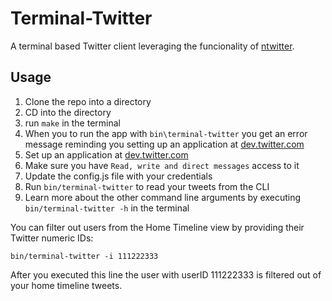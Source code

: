 # Terminal-Twitter

A terminal based Twitter client leveraging the funcionality of [ntwitter](https://github.com/AvianFlu/ntwitter).

Usage
---------

1. Clone the repo into a directory
1. CD into the directory
1. run ```make``` in the terminal
1. When you to run the app with ```bin\terminal-twitter``` you get an error message reminding you setting up an application at [dev.twitter.com](https://dev.twitter.com/apps/new)
1. Set up an application at [dev.twitter.com](https://dev.twitter.com/apps/new)
1. Make sure you have ```Read, write and direct messages``` access to it
1. Update the config.js file with your credentials
1. Run ```bin/terminal-twitter``` to read your tweets from the CLI
1. Learn more about the other command line arguments by executing ```bin/terminal-twitter -h``` in the terminal

You can filter out users from the Home Timeline view by providing their Twitter numeric IDs:

```
bin/terminal-twitter -i 111222333
```

After you executed this line the user with userID 111222333 is filtered out of your home timeline tweets.
